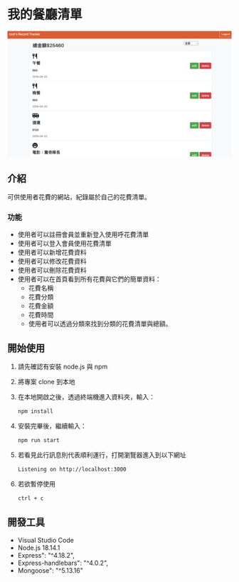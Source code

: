 # 我的餐廳清單

![Index page about Restaurant List](./public/截圖%202023-04-26%20下午5.56.25.png)

## 介紹

可供使用者花費的網站，紀錄屬於自己的花費清單。

### 功能
- 使用者可以註冊會員並重新登入使用呼花費清單
- 使用者可以登入會員使用花費清單
- 使用者可以新增花費資料
- 使用者可以修改花費資料
- 使用者可以刪除花費資料
- 使用者可以在首頁看到所有花費與它們的簡單資料：
   - 花費名稱
   - 花費分類
   - 花費金額
   - 花費時間
   - 使用者可以透過分類來找到分類的花費清單與總額。
## 開始使用

1. 請先確認有安裝 node.js 與 npm
2. 將專案 clone 到本地
3. 在本地開啟之後，透過終端機進入資料夾，輸入：

   ```bash
   npm install
   ```

4. 安裝完畢後，繼續輸入：

   ```bash
   npm run start
   ```

5. 若看見此行訊息則代表順利運行，打開瀏覽器進入到以下網址

   ```bash
   Listening on http://localhost:3000
   ```

6. 若欲暫停使用

   ```bash
   ctrl + c
   ```

## 開發工具
- Visual Studio Code
- Node.js 18.14.1
- Express": "^4.18.2",
- Express-handlebars": "^4.0.2",
- Mongoose": "^5.13.16"


